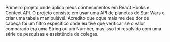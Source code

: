 Primeiro projeto onde aplico meus conhecimentos em React Hooks e Context API.
O projeto consiste em usar uma API de planetas de Star Wars e criar uma tabela manipulável.
Acredito que oque mais me deu dor de cabeça foi um filtro especifico onde eu tive que verificar se o valor comparado era uma String ou um Number, mas isso foi resolvido com uma série de pesquisas e assistência de colegas.
